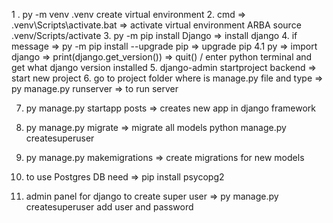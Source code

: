 1 . py -m venv .venv create virtual environment
2. cmd => .venv\Scripts\activate.bat => activate virtual environment ARBA source .venv/Scripts/activate
3. py -m pip install Django => install django
4. if message => py -m pip install --upgrade pip => upgrade pip
4.1 py => import django => print(django.get_version()) => quit() / enter python terminal and get what django version installed
5. django-admin startproject backend => start new project
6. go to project folder where is manage.py file and type => py manage.py runserver => to run server

7. py manage.py startapp posts => creates new app in django framework

8. py manage.py migrate => migrate all models
python manage.py createsuperuser
9. py manage.py makemigrations => create migrations for new models 

10. to use Postgres DB need => pip install psycopg2

11. admin panel for django to create super user => py manage.py createsuperuser add user and password

